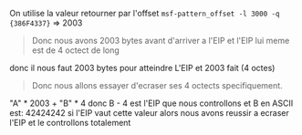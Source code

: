 On utilise la valeur retourner par l'offset
`msf-pattern_offset -l 3000 -q {386F4337}`
=> 2003

> Donc nous avons 2003 bytes avant d'arriver a l'EIP et l'EIP lui meme est de 4 octect de long

donc il nous faut 2003 bytes pour atteindre L'EIP et 2003 fait (4 octes)

> Donc nous allons essayer d'ecraser ses 4 octects specifiquement.

"A" * 2003 + "B" * 4
donc B - 4 est l'EIP que nous controllons et B en ASCII est: 42424242
si l'EIP vaut cette valeur alors nous avons reussir a ecraser l'EIP et le controllons totalement